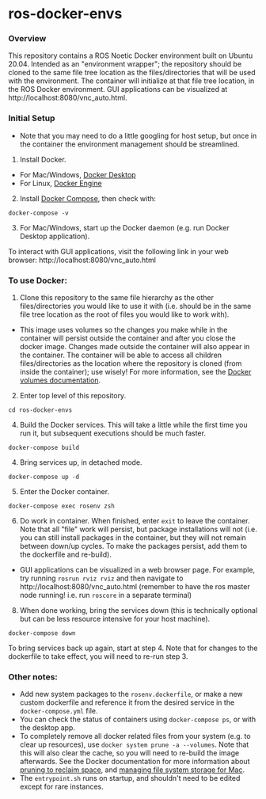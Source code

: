 # ros-docker-envs

### Overview
This repository contains a ROS Noetic Docker environment built on Ubuntu 20.04. Intended as an "environment wrapper"; the repository should be cloned to the same file tree location as the files/directories that will be used with the environment. The container will initialize at that file tree location, in the ROS Docker environment. GUI applications can be visualized at http://localhost:8080/vnc_auto.html.

### Initial Setup
- Note that you may need to do a little googling for host setup, but once in the container the environment management should be streamlined.
1. Install Docker.
- For Mac/Windows, [Docker Desktop](https://docs.docker.com/desktop/)
- For Linux, [Docker Engine](https://docs.docker.com/engine/install/#server)
2. Install [Docker Compose](https://docs.docker.com/compose/install/), then check with:
```
docker-compose -v
```
3. For Mac/Windows, start up the Docker daemon (e.g. run Docker Desktop application).

To interact with GUI applications, visit the following link in your web browser: http://localhost:8080/vnc_auto.html

### To use Docker:
1. Clone this repository to the same file hierarchy as the other files/directories you would like to use it with (i.e. should be in the same file tree location as the root of files you would like to work with).
- This image uses volumes so the changes you make while in the container will persist outside the container and after you close the docker image. Changes made outside the container will also appear in the container. The container will be able to access all children files/directories as the location where the repository is cloned (from inside the container); use wisely! For more information, see the [Docker volumes documentation](https://docs.docker.com/storage/volumes/).
2. Enter top level of this repository.
```
cd ros-docker-envs
```
4. Build the Docker services. This will take a little while the first time you run it, but subsequent executions should be much faster. 
```
docker-compose build
```
4. Bring services up, in detached mode.
```
docker-compose up -d
```
5. Enter the Docker container.
```
docker-compose exec rosenv zsh
```
6. Do work in container. When finished, enter `exit` to leave the container. Note that all "file" work will persist, but package installations will not (i.e. you can still install packages in the container, but they will not remain between down/up cycles. To make the packages persist, add them to the dockerfile and re-build).
- GUI applications can be visualized in a web browser page. For example, try running `rosrun rviz rviz` and then navigate to http://localhost:8080/vnc_auto.html (remember to have the ros master node running! i.e. run `roscore` in a separate terminal)
8. When done working, bring the services down (this is technically optional but can be less resource intensive for your host machine).
```
docker-compose down
```

To bring services back up again, start at step 4. Note that for changes to the dockerfile to take effect, you will need to re-run step 3.

### Other notes:
- Add new system packages to the `rosenv.dockerfile`, or make a new custom dockerfile and reference it from the desired service in the `docker-compose.yml` file.
- You can check the status of containers using `docker-compose ps`, or with the desktop app.
- To completely remove all docker related files from your system (e.g. to clear up resources), use `docker system prune -a --volumes`. Note that this will also clear the cache, so you will need to re-build the image afterwards. See the Docker documentation for more information about [pruning to reclaim space](https://docs.docker.com/config/pruning/), and [managing file system storage for Mac](https://docs.docker.com/desktop/mac/space/).
- The `entrypoint.sh` runs on startup, and shouldn't need to be edited except for rare instances.
